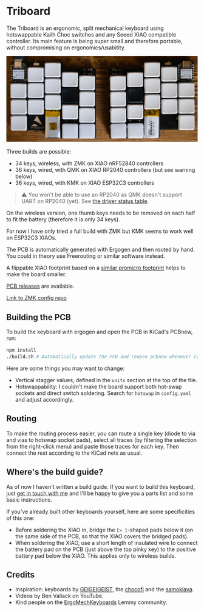 # Triboard

The Triboard is an ergonomic, split mechanical keyboard using hotswappable Kailh Choc switches and any Seeed XIAO compatible controller. Its main feature is being super small and therefore portable, without compromising on ergonomics/usabitity.

![Picture](picture.jpg)

Three builds are possible:
- 34 keys, wireless, with ZMK on XIAO nRF52840 controllers
- 36 keys, wired, with QMK on XIAO RP2040 controllers (but see warning below)
- 36 keys, wired, with KMK on XIAO ESP32C3 controllers

> :warning: You won't be able to use an RP2040 as QMK doesn't support UART on RP2040 (yet). See [the driver status table](https://github.com/qmk/qmk_firmware/blob/master/docs/platformdev_rp2040.md).

On the wireless version, one thumb keys needs to be removed on each half to fit the battery (therefore it is only 34 keys).

For now I have only tried a full build with ZMK but KMK seems to work well on ESP32C3 XIAOs.

The PCB is automatically generated with Ergogen and then routed by hand. You could in theory use Freerouting or similar software instead.

A flippable XIAO footprint based on a [similar promicro footprint](https://github.com/50an6xy06r6n/keyboard_reversible.pretty) helps to make the board smaller.

[PCB releases](https://github.com/tarneaux/triboard/releases) are available.

[Link to ZMK config repo](https://github.com/tarneaux/zmk-config-triboard)

## Building the PCB

To build the keyboard with ergogen and open the PCB in KiCad's PCBnew, run:
```sh
npm install
./build.sh # Automatically update the PCB and reopen pcbnew whenever config.yaml changes
```

Here are some things you may want to change:
- Vertical stagger values, defined in the `units` section at the top of the file.
- Hotswappability: I couldn't make the board support both hot-swap sockets and direct switch soldering. Search for `hotswap` in `config.yaml` and adjust accordingly.

## Routing

To make the routing process easier, you can route a single key (diode to via and vias to hotswap socket pads), select all traces (by filtering the selection from the right-click menu) and paste those traces for each key. Then connect the rest according to the KiCad nets as usual.

## Where's the build guide?

As of now I haven't written a build guide. If you want to build this keyboard, just [get in touch with me](https://tarneo.fr) and I'll be happy to give you a parts list and some basic instructions.

If you've already built other keyboards yourself, here are some specificities of this one:
- Before soldering the XIAO in, bridge the `[> ]`-shaped pads below it (on the same side of the PCB, so that the XIAO covers the bridged pads).
- When soldering the XIAO, use a short length of insulated wire to connect the battery pad on the PCB (just above the top pinky key) to the positive battery pad below the XIAO. This applies only to wireless builds.

## Credits

- Inspiration: keyboards by [GEIGEIGEIST](https://github.com/GEIGEIGEIST), the [chocofi](https://github.com/pashutk/chocofi) and the [samoklava](https://github.com/wxsh/samoklava).
- Videos by Ben Vallack on YouTube.
- Kind people on the [ErgoMechKeyboards](https://lemmy.ml/c/ergomechkeyboards@lemmy.world) Lemmy community.
